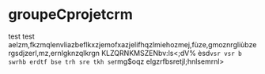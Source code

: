 # groupeCprojetcrm
test test 
aelzm,fkzmqlenvliazbeflkxzjemofxazjelifhqzlmiehozmej,fùze,gmoznrgliùbzergsdjzerl,mz,ernlgknzqlkrgn KLZQRNKMSZENbv:ls<;dV% èsd`vsr
vsr
b
swrhb
erdtf
bse trh
sre tkh se`rmg$oqz
elgzrfbsretjl;hnlsemrnl>